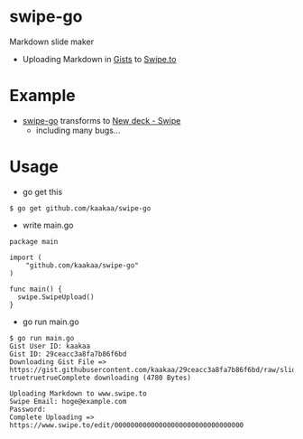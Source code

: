 swipe-go
========

Markdown slide maker

* Uploading Markdown in [Gists](https://gist.github.com/ "Gists") to [Swipe.to](https://www.swipe.to/markdown/ "Swipe.to")

Example
=======

* [swipe-go](https://gist.github.com/kaakaa/29ceacc3a8fa7b86f6bd "swipe-go") transforms to [New deck - Swipe](https://www.swipe.to/8563ch "New deck - Swipe")
  * including many bugs...

Usage
=====

* go get this

```
$ go get github.com/kaakaa/swipe-go
```

* write main.go

```
package main

import (
	"github.com/kaakaa/swipe-go"
)

func main() {
  swipe.SwipeUpload()
}
```

* go run main.go

```
$ go run main.go
Gist User ID: kaakaa
Gist ID: 29ceacc3a8fa7b86f6bd
Downloading Gist File => https://gist.githubusercontent.com/kaakaa/29ceacc3a8fa7b86f6bd/raw/slide.md
truetruetrueComplete downloading (4780 Bytes)

Uploading Markdown to www.swipe.to
Swipe Email: hoge@example.com
Password:
Complete Uploading => https://www.swipe.to/edit/00000000000000000000000000000000
```



